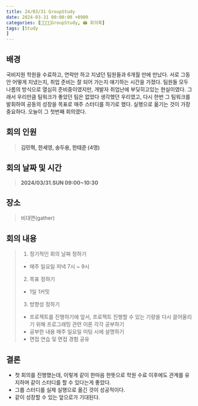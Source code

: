 ```yaml
---
title: 24/03/31 GroupStudy
date: 2024-03-31 00:00:00 +0900
categories: [👨‍👨‍👧‍👧GroupStudy, 🖨 회의록]
tags: [Study
]     
---   
```

  
## 배경  
국비지원 학원을 수료하고, 연락만 하고 지냈던 팀원들과 6개월 만에 만났다. 서로 그동안 어떻게 지냈는지, 취업 준비는 잘 되어 가는지 얘기하는 시간을 가졌다. 팀원들 모두 나름의 방식으로 열심히 준비중이였지만, 개발자 취업난에 부딪히고있는 현실이였다. 그래서 우리만큼 팀워크가 좋았던 팀은 없었다 생각했던 우리였고, 다시 한번 그 팀워크를 발휘하여 공동의 성장을 목표로 매주 스터디를 하기로 했다. 실행으로 옮기는 것이 가장 중요하다. 오늘이 그 첫번째 회의였다.  
  
  
## 회의 인원   
  
> **김민혁, 한세영, 송두용, 한태준 (4명)**  
  
## 회의 날짜 및 시간  
  
> **2024/03/31.SUN 09:00~10:30**  

## 장소  

> 비대면(gather)  

## 회의 내용  
  
> 1. 정기적인 회의 날짜 정하기  
>   * 매주 일요일 저녁 7시 ~ 9시  
> 2. 목표 정하기  
>   * 1일 1커밋  
> 3. 방향성 정하기  
>   * 프로젝트를 진행하기에 앞서, 프로젝트 진행할 수 있는 기량을 다시 끌어올리기 위해 프로그래밍 관련 이론 각각 공부하기  
>   * 공부한 내용 매주 일요일 미팅 시에 설명하기  
>   * 면접 연습 및 면접 경험 공유  
  
## 결론  
* 첫 회의를 진행했는데, 이렇게 같이 한마음 한뜻으로 학원 수료 이후에도 관계를 유지하며 같이 스터디를 할 수 있다는게 좋았다.  
* 그룹 스터디를 실제 실행으로 옮긴 것이 성공적이다.  
* 같이 성장할 수 있는 앞으로가 기대된다.  

